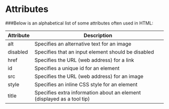 # Attributes
###Below is an alphabetical list of some attributes often used in HTML:

| Attribute | Description |
| -- | -- |
| alt | Specifies an alternative text for an image |
| disabled | 	Specifies that an input element should be disabled |
| href | 	Specifies the URL (web address) for a link |
| id | 	Specifies a unique id for an element |
| src | Specifies the URL (web address) for an image |
| style | Specifies an inline CSS style for an element |
| title | Specifies extra information about an element (displayed as a tool tip) |

